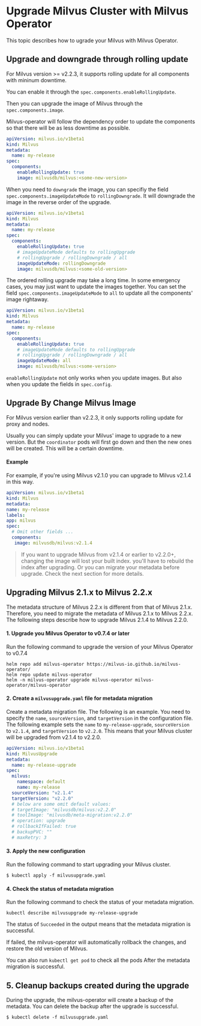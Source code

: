 
# Upgrade Milvus Cluster with Milvus Operator

This topic describes how to ugrade your Milvus with Milvus Operator.

## Upgrade and downgrade through rolling update

For Milvus version >= v2.2.3, it supports rolling update for all components with mininum downtime.

You can enable it through the `spec.components.enableRollingUpdate`.

Then you can upgrade the image of Milvus through the `spec.components.image`.

Milvus-operator will follow the dependency order to update the components so that there will be as less downtime as possible.

```yaml
apiVersion: milvus.io/v1beta1
kind: Milvus
metadata:
  name: my-release
spec:
  components:
    enableRollingUpdate: true
    image: milvusdb/milvus:<some-new-version>
```

When you need to `downgrade` the image, you can specifiy the field `spec.components.imageUpdateMode` to `rollingDowngrade`. It will downgrade the image in the reverse order of the upgrade.

```yaml
apiVersion: milvus.io/v1beta1
kind: Milvus
metadata:
  name: my-release
spec:
  components:
    enableRollingUpdate: true
    # imageUpdateMode defaults to rollingUpgrade
    # rollingUpgrade / rollingDowngrade / all
    imageUpdateMode: rollingDowngrade 
    image: milvusdb/milvus:<some-old-version>
```

The ordered rolling upgrade may take a long time. In some emergency cases, you may just want to update the images together. You can set the field `spec.components.imageUpdateMode` to `all` to update all the components' image rightaway.

```yaml
apiVersion: milvus.io/v1beta1
kind: Milvus
metadata:
  name: my-release
spec:
  components:
    enableRollingUpdate: true
    # imageUpdateMode defaults to rollingUpgrade
    # rollingUpgrade / rollingDowngrade / all
    imageUpdateMode: all 
    image: milvusdb/milvus:<some-version>
```

`enableRollingUpdate` not only works when you update images. But also when you update the fields in `spec.config`.

## Upgrade By Change Milvus Image

For Milvus version earlier than v2.2.3, it only supports rolling update for proxy and nodes. 

Usually you can simply update your Milvus' image to upgrade to a new version. But the `coordinator` pods will first go down and then the new ones will be created. This will be a certain downtime.

#### Example

For example, if you're using Milvus v2.1.0 you can upgrade to Milvus v2.1.4 in this way.

```yaml
apiVersion: milvus.io/v1beta1
kind: Milvus
metadata:
name: my-release
labels:
app: milvus
spec:
  # Omit other fields ...
  components:
   image: milvusdb/milvus:v2.1.4
```

> If you want to upgrade Milvus from v2.1.4 or earlier to v2.2.0+, changing the image will lost your built index. you'll have to rebuild the index after upgrading. Or you can migrate your metadata before upgrade. Check the next section for more details.

## Upgrading Milvus 2.1.x to Milvus 2.2.x
The metadata structure of Milvus 2.2.x is different from that of Milvus 2.1.x. Therefore, you need to migrate the metadata of Milvus 2.1.x to Milvus 2.2.x. The following steps describe how to upgrade Milvus 2.1.4 to Milvus 2.2.0.

#### 1. Upgrade you Milvus Operator to v0.7.4 or later

Run the following command to upgrade the version of your Milvus Operator to v0.7.4

```
helm repo add milvus-operator https://milvus-io.github.io/milvus-operator/
helm repo update milvus-operator
helm -n milvus-operator upgrade milvus-operator milvus-operator/milvus-operator
```


#### 2. Create a `milvusupgrade.yaml` file for metadata migration

Create a metadata migration file. The following is an example. You need to specify the `name`, `sourceVersion`, and `targetVersion` in the configuration file. The following example sets the `name` to `my-release-upgrade`, `sourceVersion` to `v2.1.4`, and `targetVersion` to `v2.2.0`. This means that your Milvus cluster will be upgraded from v2.1.4 to v2.2.0.

```yaml
apiVersion: milvus.io/v1beta1
kind: MilvusUpgrade
metadata:
  name: my-release-upgrade
spec:
  milvus:
    namespace: default
    name: my-release
  sourceVersion: "v2.1.4"
  targetVersion: "v2.2.0"
  # below are some omit default values:
  # targetImage: "milvusdb/milvus:v2.2.0"
  # toolImage: "milvusdb/meta-migration:v2.2.0"
  # operation: upgrade
  # rollbackIfFailed: true
  # backupPVC: ""
  # maxRetry: 3
```



#### 3. Apply the new configuration

Run the following command to start upgrading your Milvus cluster.

```
$ kubectl apply -f milvusupgrade.yaml
```


#### 4. Check the status of metadata migration

Run the following command to check the status of your metadata migration.

```shell
kubectl describe milvusupgrade my-release-upgrade
```

The status of `Succeeded` in the output means that the metadata migration is successful. 

If failed, the milvus-operator will automatically rollback the changes, and restore the old version of Milvus.

You can also run `kubectl get pod` to check all the pods After the metadata migration is successful.

## 5. Cleanup backups created during the upgrade

During the upgrade, the milvus-operator will create a backup of the metadata. You can delete the backup after the upgrade is successful.

```
$ kubectl delete -f milvusupgrade.yaml
```
